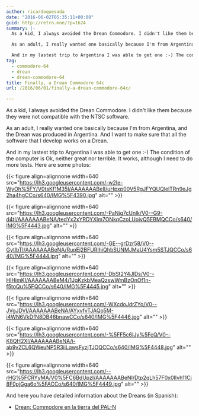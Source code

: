 ```yaml
---
author: ricardoquesada
date: "2016-06-02T05:35:11+00:00"
guid: http://retro.moe/?p=1624
summary: |-
  As a kid, I always avoided the Drean Commodore. I didn't like them because they were not compatible with the NTSC software.

  As an adult, I really wanted one basically because I'm from Argentina, and the Drean was produced in Argentina. And I want to make sure that all the software that I develop works on a Drean.

  And in my lastest trip to Argentina I was able to get one :-) The condition of the computer is Ok, neither great nor terrible. It works, although I need to do more tests. Here are some photos:
tag:
  - commodore-64
  - drean
  - drean-commodore-64
title: Finally, a Drean Commodore 64c
url: /2016/06/01/finally-a-drean-commodore-64c/

---
```

As a kid, I always avoided the Drean Commodore. I didn't like them because they were not compatible with the NTSC software.

As an adult, I really wanted one basically because I'm from Argentina, and the Drean was produced in Argentina. And I want to make sure that all the software that I develop works on a Drean.

And in my lastest trip to Argentina I was able to get one :-) The condition of the computer is Ok, neither great nor terrible. It works, although I need to do more tests. Here are some photos:

{{< figure align=alignnone width=640 src="https://lh3.googleusercontent.com/-w2Ie-WyOh%5FY/V0tsKf1M35I/AAAAAAABeII/uHpxp00V5RgJFYQUQlelTRn9eJg2ha4hgCCo/s640/IMG%5F4390.jpg" alt="" >}}

{{< figure align=alignnone width=640 src="https://lh3.googleusercontent.com/-PaNig7cUnlk/V0--G9-d4tI/AAAAAAABeNA/tedYx2xYRDYXlm7ONkqCzoLUoivQ5EBMQCCo/s640/IMG%5F4443.jpg" alt="" >}}

{{< figure align=alignnone width=640 src="https://lh3.googleusercontent.com/-GE--grDzr58/V0--GytlbTI/AAAAAAABeNA/RupEj2BFURIhiQhbSUNMJMaU4Ysm5STJQCCo/s640/IMG%5F4444.jpg" alt="" >}}

{{< figure align=alignnone width=640 src="https://lh3.googleusercontent.com/-DbSt2Y4JlDs/V0--HIHimKI/AAAAAAABeM4/1JqKzkbMeaQzswWmBzOnOf1n-f5toQu%5FQCCo/s640/IMG%5F4445.jpg" alt="" >}}

{{< figure align=alignnone width=640 src="https://lh3.googleusercontent.com/-WXcdoJdrZYo/V0--JVgJDVI/AAAAAAABeNA/AYxvfvTJAQo5M-i4WN6VkDfN8DB46bnawCCo/s640/IMG%5F4446.jpg" alt="" >}}

{{< figure align=alignnone width=640 src="https://lh3.googleusercontent.com/-%5FF5c6IJy%5FcQ/V0--K8QH2XI/AAAAAAABeNA/i-ab9vZCL6QWeuNP5R3iiLqwsFyzjTJOQCCo/s640/IMG%5F4448.jpg" alt="" >}}

{{< figure align=alignnone width=640 src="https://lh3.googleusercontent.com/--rHG%5FCRYyMA/V0%5FC6BdUpzI/AAAAAAABeNI/Dtp2qLh57F0x0IIvh11Cj8F0pjGga6o%5FACCo/s640/IMG%5F4449.jpg" alt="" >}}

And here you have detailed information about the Dreans (in Spanish):

- [Drean: Commodore en la tierra del PAL-N](http://www.retrocomputacion.com/e107_plugins/content/content.php?content.12)
